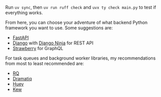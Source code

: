 Run `uv sync`, then `uv run ruff check` and `uvx ty check main.py` to test if everything works.

From here, you can choose your adventure of what backend Python framework you want to use. Some suggestions are:
- [FastAPI](https://fastapi.tiangolo.com/#without-standard-dependencies)
- [Django](https://docs.djangoproject.com/en/5.2/intro/install/) with [Django Ninja](https://django-ninja.dev/) for REST API
- [Strawberry](https://strawberry.rocks/) for GraphQL

For task queues and background worker libraries, my recommendations from most to least recommended are:
- [RQ](https://python-rq.org/)
- [Dramatiq](https://dramatiq.io/)
- [Huey](https://huey.readthedocs.io/en/latest/)
- [Kew](https://github.com/justrach/kew)
